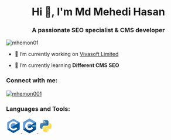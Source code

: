 <h1 align="center">Hi 👋, I'm Md Mehedi Hasan</h1>
<h3 align="center">A passionate SEO specialist & CMS developer</h3>

<p align="left"> <img src="https://komarev.com/ghpvc/?username=mhemon01&label=Profile%20views&color=0e75b6&style=flat" alt="mhemon01" /> </p>

- 🔭 I’m currently working on [Vivasoft Limited](vivasoftltd.com)

- 🌱 I’m currently learning **Different CMS SEO**

<h3 align="left">Connect with me:</h3>
<p align="left">
<a href="https://linkedin.com/in/mhemon001" target="blank"><img align="center" src="https://raw.githubusercontent.com/rahuldkjain/github-profile-readme-generator/master/src/images/icons/Social/linked-in-alt.svg" alt="mhemon001" height="30" width="40" /></a>
</p>

<h3 align="left">Languages and Tools:</h3>
<p align="left"> <a href="https://www.cprogramming.com/" target="_blank" rel="noreferrer"> <img src="https://raw.githubusercontent.com/devicons/devicon/master/icons/c/c-original.svg" alt="c" width="40" height="40"/> </a> <a href="https://www.w3schools.com/cpp/" target="_blank" rel="noreferrer"> <img src="https://raw.githubusercontent.com/devicons/devicon/master/icons/cplusplus/cplusplus-original.svg" alt="cplusplus" width="40" height="40"/> </a> <a href="https://www.python.org" target="_blank" rel="noreferrer"> <img src="https://raw.githubusercontent.com/devicons/devicon/master/icons/python/python-original.svg" alt="python" width="40" height="40"/> </a> </p>
